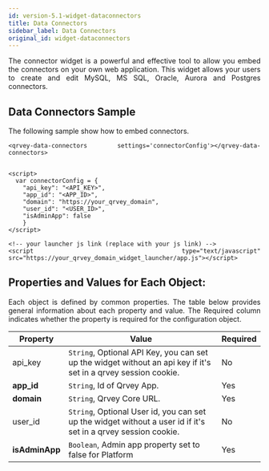 ```yaml
---
id: version-5.1-widget-dataconnectors
title: Data Connectors
sidebar_label: Data Connectors
original_id: widget-dataconnectors
---
```

<div style="text-align: justify">

The connector widget is a powerful and effective tool to allow you embed the connectors on your own web application. This widget allows your users to create and edit MySQL, MS SQL, Oracle, Aurora and Postgres connectors.

## Data Connectors Sample
The following sample show how to embed connectors.

```
<qrvey-data-connectors settings='connectorConfig'></qrvey-data-connectors>


<script>
  var connectorConfig = {
    "api_key": "<API_KEY>",
    "app_id": "<APP_ID>",
    "domain": "https://your_qrvey_domain",
    "user_id": "<USER_ID>",
    "isAdminApp": false 
    }
</script>

<!-- your launcher js link (replace with your js link) -->
<script type="text/javascript" src="https://your_qrvey_domain_widget_launcher/app.js"></script>
```




## Properties and Values for Each Object:

Each object is defined by common properties. The table below provides general information about each property and value. The Required column indicates whether the property is required for the configuration object.

| **Property** | **Value** | **Required** |
| --- | --- | --- |
| api_key | `String`, Optional API Key, you can set up the widget without an api key if it&#39;s set in a qrvey session cookie. | No |
| **app_id** | `String`, Id of Qrvey App. | Yes |
| **domain** | `String`, Qrvey Core URL. | Yes |
| user_id | `String`, Optional User id, you can set up the widget without a user id if it&#39;s set in a qrvey session cookie. | No  |
| **isAdminApp** | `Boolean`, Admin app property set to false for Platform | Yes |

